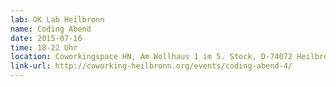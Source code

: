 ```yaml
---
lab: OK Lab Heilbronn
name: Coding Abend
date: 2015-07-16
time: 18-22 Uhr
location: Coworkingspace HN, Am Wollhaus 1 im 5. Stock, D-74072 Heilbronn
link-url: http://coworking-heilbronn.org/events/coding-abend-4/
---
```

